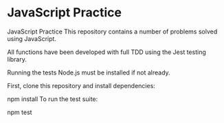 # JavaScript Practice

JavaScript Practice
This repository contains a number of problems solved using JavaScript.

All functions have been developed with full TDD using the Jest testing library.

Running the tests
Node.js must be installed if not already.

First, clone this repository and install dependencies:

npm install
To run the test suite:

npm test





